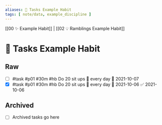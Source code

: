 ```yaml
---
aliases: 🌊 Tasks Example Habit
tags: [ note/data, example_discipline ]
---
```

[[00 ✨ Example Habit]] | [[02 💡 Ramblings Example Habit]]
# 🌊 Tasks Example Habit
## Raw
- [ ] #task #p01 #30m #hb Do 20 sit ups 🔁 every day 📅 2021-10-07
- [x] #task #p01 #30m #hb Do 20 sit ups 🔁 every day 📅 2021-10-06 ✅ 2021-10-06

## Archived
- [ ] Archived tasks go here